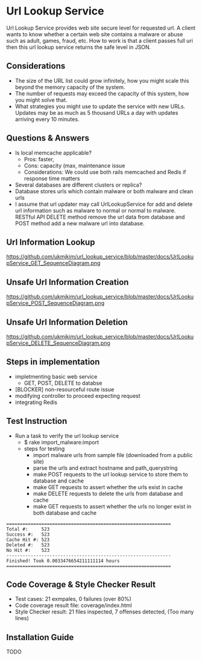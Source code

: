 # Url Lookup Service

Url Lookup Service provides web site secure level for requested url. A client wants to know whether a certain web site contains a malware or abuse such as adult, games, fraud, etc. How to work is that a client passes full uri then this url lookup service returns the safe level in JSON.

## Considerations
* The size of the URL list could grow infinitely, how you might scale this beyond the memory capacity of the system.
* The number of requests may exceed the capacity of this system, how you might solve that.
* What strategies you might use to update the service with new URLs. Updates may be as much as 5 thousand URLs a day with updates arriving every 10 minutes.


## Questions & Answers
- Is local memcache applicable?
  - Pros: faster, 
  - Cons: capacity (max, maintenance issue
  - Considerations: We could use both rails memcached and Redis if response time matters
- Several databases are different clusters or replica?
- Database stores urls which contain malware or both malware and clean urls
- I assume that url updater may call UrlLookupService for add and delete url information such as malware to normal or normal to malware. RESTful API DELETE method remove the url data from database and POST method add a new malware url into database.




## Url Information Lookup
https://github.com/ukmjkim/url_lookup_service/blob/master/docs/UrlLookupService_GET_SequenceDiagram.png


## Unsafe Url Information Creation
https://github.com/ukmjkim/url_lookup_service/blob/master/docs/UrlLookupService_POST_SequenceDiagram.png

## Unsafe Url Information Deletion
https://github.com/ukmjkim/url_lookup_service/blob/master/docs/UrlLookupService_DELETE_SequenceDiagram.png


## Steps in implementation
- impletmenting basic web service
    - GET, POST, DELETE to databse
- [BLOCKER] non-resourceful route issue
- modifying controller to proceed expecting request
- integrating Redis


## Test Instruction
- Run a task to verify the url lookup service
    - $ rake import_malware:import
    - steps for testing
      - import malware urls from sample file (downloaded from a public site)
      - parse the urls and extract hostname and path_querystring 
      - make POST requests to the url lookup service to store them to database and cache
      - make GET requests to assert whether the urls exist in cache
      - make DELETE requests to delete the urls from database and cache
      - make GET requests to assert whether the urls no longer exist in both database and cache

```
=============================================================
Total #:     523
Success #:   523
Cache Hit #: 523
Deleted #:   523
No Hit #:    523
-------------------------------------------------------------
Finished! Took 0.0033476654211111114 hours
=============================================================
```

## Code Coverage & Style Checker Result
- Test cases: 21 exmpales, 0 failures (over 80%)
- Code coverage result file: coverage/index.html
- Style Checker result: 21 files inspected, 7 offenses detected, (Too many lines)

## Installation Guide
TODO

